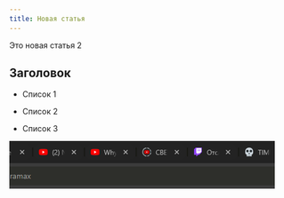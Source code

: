 ```yaml
---
title: Новая статья
---
```


Это новая статья 2

## Заголовок

-  Список 1

-  Список 2

-  Список 3

![](./newArticle_0.png)
